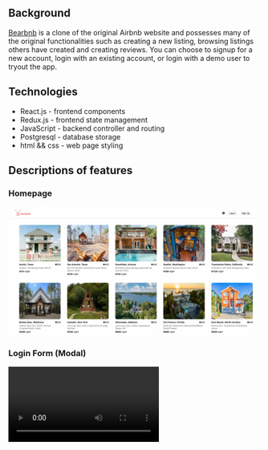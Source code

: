 ## Background
[Bearbnb](https://lx-airbnb-project.herokuapp.com/) is a clone of the original Airbnb website and possesses many of the original functionalities such as creating a new listing, browsing listings others have created and creating reviews. You can choose to signup for a new account, login with an existing account, or login with a demo user to tryout the app.

## Technologies
- React.js - frontend components
- Redux.js - frontend state management
- JavaScript - backend controller and routing
- Postgresql  - database storage
- html && css - web page styling

## Descriptions of features
### Homepage
![](/images/homepage.png)

### Login Form (Modal)
![](/images/login%20demo.mov)
